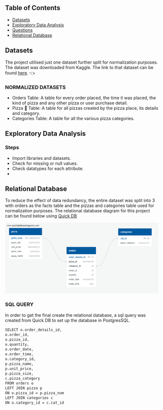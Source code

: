 ## Table of Contents
* [Datasets](#dataset)
* [Exploratory Data Analysis](#eda)
* [Questions](#questions)
* [Relational Database](#relational-database)

## Datasets
The project utilised just one dataset further split for normalization purposes.
The dataset was downloaded from Kaggle. The link to that dataset can be found [here](https://www.kaggle.com/datasets/shilongzhuang/pizza-sales). :point_left:

### NORMALIZED DATASETS
- Orders Table: A table for every order placed, the time it was placed, the kind of pizza and any other pizza or user purchase detail.
- Pizza :pizza: Table: A table for all pizzas created by the pizza place, its details and category.
- Categories Table: A table for all the various pizza categories.

## Exploratory Data Analysis
### Steps
- Import libraries and datasets.
- Check for missing or null values.
- Check datatypes for each attribute.
- 

## Relational Database 
To reduce the effect of data redundancy, the entire dataset was split into 3 with orders as the facts table and the pizzas and categories table used for normalization purposes.
The relational database diagram for this project can be found below using [Quick DB](https://www.quickdatabasediagrams.com/)

![Pizza Sales Relational Database Diagram](./table%20schema.png)

### SQL QUERY
In order to get the final create the relational database, a sql query was created from Quick DB to set up the database in PostgresSQL.
```
SELECT o.order_details_id,
o.order_id,
o.pizza_id,
o.quantity,
o.order_date,
o.order_time,
o.category_id,
p.pizza_name,
p.unit_price,
p.pizza_size,
c.pizza_category
FROM orders o
LEFT JOIN pizza p 
ON o.pizza_id = p.pizza_num
LEFT JOIN categories c
ON o.category_id = c.cat_id
```